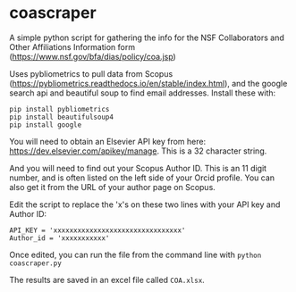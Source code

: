 # coascraper

A simple python script for gathering the info for the NSF Collaborators and Other Affiliations Information form (https://www.nsf.gov/bfa/dias/policy/coa.jsp)

Uses pybliometrics to pull data from Scopus (https://pybliometrics.readthedocs.io/en/stable/index.html), and the google search api and beautiful soup to find email addresses. Install these with:
```
pip install pybliometrics
pip install beautifulsoup4
pip install google
```

You will need to obtain an Elsevier API key from here: https://dev.elsevier.com/apikey/manage. This is a 32 character
string.

And you will need to find out your Scopus Author ID. This is an 11 digit number, and is often listed on the left side of
your Orcid profile. You can also get it from the URL of your author page on Scopus.

Edit the script to replace the 'x's on these two lines with your API key and Author ID:
```
API_KEY = 'xxxxxxxxxxxxxxxxxxxxxxxxxxxxxxxx'
Author_id = 'xxxxxxxxxxx'
```
Once edited, you can run the file from the command line with `python coascraper.py`

The results are saved in an excel file called `COA.xlsx`.
